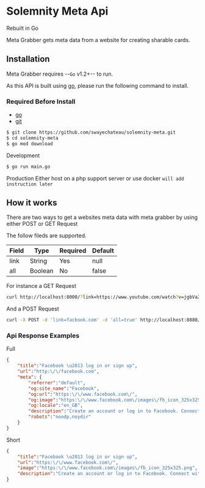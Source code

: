 Solemnity Meta Api
=======

Rebuilt in Go

Meta Grabber gets meta data from a website for creating sharable cards.


Installation
---------------

Meta Grabber requires --`Go` v1.2+-- to run.

As this API is built using [go](https://go.dev), please run the following command to install.

### Required Before Install

 - [go](https://go.dev)
 - [git](https://git-scm.com/downloads/)

```sh
$ git clone https://github.com/swayechateau/solemnity-meta.git
$ cd solemnity-meta
$ go mod download
```

Development 

```sh
$ go run main.go
```

Production 
Either host on a php support server or use docker `will add instruction later`

How it works
------------------
There are two ways to get a websites meta data with meta grabber by using either POST or GET Request


The follow fileds are supported.

| Field | Type | Required | Default |
| ----- | ---- | -------- | ------- |
| link | String | Yes | null |
| all | Boolean | No | false |


For instance a GET Request

```sh
curl http://localhost:8000/?link=https://www.youtube.com/watch?v=jgbVa274m9k&all=true
```

And a POST Request

```sh
curl -X POST -d 'link=facbook.com' -d 'all=true' http://localhost:8080/
```

### Api Response Examples

Full

``` json
{
    "title":"Facebook \u2013 log in or sign up",
    "url":"http:\/\/facebook.com",
    "meta": { 
        "referrer":"default",
        "og:site_name":"Facebook",
        "og:url":"https:\/\/www.facebook.com\/",
        "og:image":"https:\/\/www.facebook.com\/images\/fb_icon_325x325.png",
        "og:locale":"en_GB",
        "description":"Create an account or log in to Facebook. Connect with friends, family and other people you know. Share photos and videos, send messages and get updates.",
        "robots":"noodp,noydir"
    }
}
```

Short

``` json
{
    "title":"Facebook \u2013 log in or sign up",
    "url":"https:\/\/www.facebook.com\/",
    "image":"https:\/\/www.facebook.com\/images\/fb_icon_325x325.png",
    "description":"Create an account or log in to Facebook. Connect with friends, family and other people you know. Share photos and videos, send messages and get updates."
}
```
